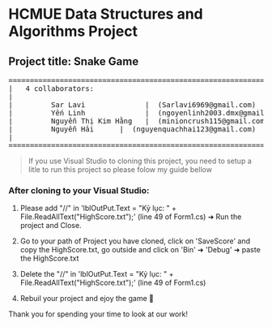 # HCMUE Data Structures and Algorithms Project
## Project title: Snake Game

<pre>
========================================================================
|   4 collaborators:                                                   |
|                                                                      |
|         Sar Lavi              |  (Sarlavi6969@gmail.com)             |
|         Yến Linh              |  (ngoyenlinh2003.dmx@gmail.com)      |
|         Nguyễn Thị Kim Hằng   |  (minioncrush115@gmail.com)          |
|         Nguyễn Hải      |  (nguyenquachhai123@gmail.com)       |
|                                                                      |
========================================================================
</pre>
>If you use Visual Studio to cloning this project, you need to setup a litle to run this project so please folow my guide bellow

### After cloning to your Visual Studio:
1. Please add "//" in 'lblOutPut.Text = "Kỷ lục: " + File.ReadAllText("HighScore.txt");' (line 49 of Form1.cs) ➜ Run the project and Close.

2. Go to your path of Project you have cloned, click on 'SaveScore' and copy the HighScore.txt, go outside and click on 'Bin' ➜ 'Debug' ➜ paste the HighScore.txt

3. Delete the "//"  in 'lblOutPut.Text = "Kỷ lục: " + File.ReadAllText("HighScore.txt");' (line 49 of Form1.cs)

4. Rebuil your project and ejoy the game 🏁

Thank you for spending your time to look at our work!
